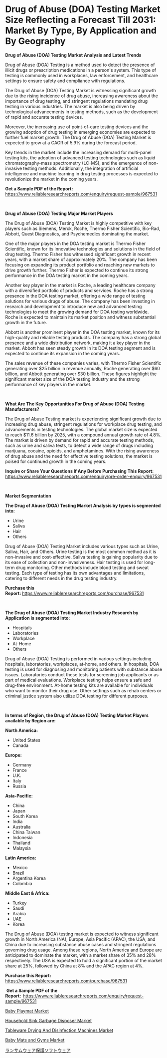 <p><h1>Drug of Abuse (DOA) Testing Market Size Reflecting a Forecast Till 2031: Market By Type, By Application and By Geography</h1></p><p><strong>Drug of Abuse (DOA) Testing Market Analysis and Latest Trends</strong></p>
<p><p>Drug of Abuse (DOA) Testing is a method used to detect the presence of illicit drugs or prescription medications in a person's system. This type of testing is commonly used in workplaces, law enforcement, and healthcare settings to ensure safety and compliance with regulations.</p><p>The Drug of Abuse (DOA) Testing Market is witnessing significant growth due to the rising incidence of drug abuse, increasing awareness about the importance of drug testing, and stringent regulations mandating drug testing in various industries. The market is also being driven by technological advancements in testing methods, such as the development of rapid and accurate testing devices.</p><p>Moreover, the increasing use of point-of-care testing devices and the growing adoption of drug testing in emerging economies are expected to further fuel market growth. The Drug of Abuse (DOA) Testing Market is expected to grow at a CAGR of 5.9% during the forecast period.</p><p>Key trends in the market include the increasing demand for multi-panel testing kits, the adoption of advanced testing technologies such as liquid chromatography-mass spectrometry (LC-MS), and the emergence of non-invasive testing methods. Additionally, the integration of artificial intelligence and machine learning in drug testing processes is expected to revolutionize the market in the coming years.</p></p>
<p><strong>Get a Sample PDF of the Report:&nbsp;</strong> <a href="https://www.reliableresearchreports.com/enquiry/request-sample/967531">https://www.reliableresearchreports.com/enquiry/request-sample/967531</a></p>
<p>&nbsp;</p>
<p><strong>Drug of Abuse (DOA) Testing Major Market Players</strong></p>
<p><p>The Drug of Abuse (DOA) Testing Market is highly competitive with key players such as Siemens, Merck, Roche, Thermo Fisher Scientific, Bio-Rad, Abbott, Quest Diagnostics, and Psychemedics dominating the market.</p><p>One of the major players in the DOA testing market is Thermo Fisher Scientific, known for its innovative technologies and solutions in the field of drug testing. Thermo Fisher has witnessed significant growth in recent years, with a market share of approximately 20%. The company has been focusing on expanding its product portfolio and reaching new markets to drive growth further. Thermo Fisher is expected to continue its strong performance in the DOA testing market in the coming years.</p><p>Another key player in the market is Roche, a leading healthcare company with a diversified portfolio of products and services. Roche has a strong presence in the DOA testing market, offering a wide range of testing solutions for various drugs of abuse. The company has been investing in research and development to introduce new and advanced testing technologies to meet the growing demand for DOA testing worldwide. Roche is expected to maintain its market position and witness substantial growth in the future.</p><p>Abbott is another prominent player in the DOA testing market, known for its high-quality and reliable testing products. The company has a strong global presence and a wide distribution network, making it a key player in the market. Abbott has seen steady growth in its DOA testing segment and is expected to continue its expansion in the coming years.</p><p>The sales revenue of these companies varies, with Thermo Fisher Scientific generating over $25 billion in revenue annually, Roche generating over $60 billion, and Abbott generating over $30 billion. These figures highlight the significant market size of the DOA testing industry and the strong performance of key players in the market.</p></p>
<p>&nbsp;</p>
<p><strong>What Are The Key Opportunities For Drug of Abuse (DOA) Testing Manufacturers?</strong></p>
<p><p>The Drug of Abuse Testing market is experiencing significant growth due to increasing drug abuse, stringent regulations for workplace drug testing, and advancements in testing technologies. The global market size is expected to reach $11.6 billion by 2025, with a compound annual growth rate of 4.8%. The market is driven by demand for rapid and accurate testing methods, such as urine and saliva tests, to detect a wide range of drugs including marijuana, cocaine, opioids, and amphetamines. With the rising awareness of drug abuse and the need for effective testing solutions, the market is poised for continued growth in the coming years.</p></p>
<p><strong>Inquire or Share Your Questions If Any Before Purchasing This Report:</strong> <a href="https://www.reliableresearchreports.com/enquiry/pre-order-enquiry/967531">https://www.reliableresearchreports.com/enquiry/pre-order-enquiry/967531</a></p>
<p>&nbsp;</p>
<p><strong>Market Segmentation</strong></p>
<p><strong>The Drug of Abuse (DOA) Testing Market Analysis by types is segmented into:</strong></p>
<p><ul><li>Urine</li><li>Saliva</li><li>Hair</li><li>Others</li></ul></p>
<p><p>Drug of Abuse (DOA) Testing Market includes various types such as Urine, Saliva, Hair, and Others. Urine testing is the most common method as it is non-invasive and cost-effective. Saliva testing is gaining popularity due to its ease of collection and non-invasiveness. Hair testing is used for long-term drug monitoring. Other methods include blood testing and sweat testing. Each type of testing has its own advantages and limitations, catering to different needs in the drug testing industry.</p></p>
<p><strong>Purchase this Report:&nbsp;</strong><a href="https://www.reliableresearchreports.com/purchase/967531">https://www.reliableresearchreports.com/purchase/967531</a></p>
<p>&nbsp;</p>
<p><strong>The Drug of Abuse (DOA) Testing Market Industry Research by Application is segmented into:</strong></p>
<p><ul><li>Hospitals</li><li>Laboratories</li><li>Workplace</li><li>At-Home</li><li>Others</li></ul></p>
<p><p>Drug of Abuse (DOA) Testing is performed in various settings including hospitals, laboratories, workplaces, at-home, and others. In hospitals, DOA testing is used for diagnosing and monitoring patients with substance abuse issues. Laboratories conduct these tests for screening job applicants or as part of medical evaluations. Workplace testing helps ensure a safe and drug-free environment. At-home testing kits are available for individuals who want to monitor their drug use. Other settings such as rehab centers or criminal justice system also utilize DOA testing for different purposes.</p></p>
<p>&nbsp;</p>
<p><strong>In terms of Region, the Drug of Abuse (DOA) Testing Market Players available by Region are:</strong></p>
<p>
    <p> <strong> North America: </strong>
        <ul>
            <li>United States</li>
            <li>Canada</li>
        </ul>
        </p> 
    <p> <strong> Europe: </strong>
        <ul>
            <li>Germany</li>
            <li>France</li>
            <li>U.K.</li>
            <li>Italy</li>
            <li>Russia</li>
        </ul>
        </p> 
    <p> <strong> Asia-Pacific: </strong>
        <ul>
            <li>China</li>
            <li>Japan</li>
            <li>South Korea</li>
            <li>India</li>
            <li>Australia</li>
            <li>China Taiwan</li>
            <li>Indonesia</li>
            <li>Thailand</li>
            <li>Malaysia</li>
        </ul>
        </p> 
    <p> <strong> Latin America: </strong>
        <ul>
            <li>Mexico</li>
            <li>Brazil</li>
            <li>Argentina Korea</li>
            <li>Colombia</li>
        </ul>
        </p> 
    <p> <strong> Middle East & Africa: </strong>
        <ul>
            <li>Turkey</li>
            <li>Saudi</li>
            <li>Arabia</li>
            <li>UAE</li>
            <li>Korea</li>
        </ul>
    </p>
    </p>
<p><p>The Drug of Abuse (DOA) testing market is expected to witness significant growth in North America (NA), Europe, Asia Pacific (APAC), the USA, and China due to increasing substance abuse cases and stringent regulations governing drug usage. Among these regions, North America and Europe are anticipated to dominate the market, with a market share of 35% and 28% respectively. The USA is expected to hold a significant portion of the market share at 25%, followed by China at 8% and the APAC region at 4%.</p></p>
<p><strong>Purchase this Report: </strong><a href="https://www.reliableresearchreports.com/purchase/967531">https://www.reliableresearchreports.com/purchase/967531</a></p>
<p>&nbsp;<strong>Get a Sample PDF of the Report:&nbsp;&nbsp;</strong><a href="https://www.reliableresearchreports.com/enquiry/request-sample/967531">https://www.reliableresearchreports.com/enquiry/request-sample/967531</a></p>
<p><strong></strong></p>
<p><p><a href="https://confirmed-shield-e13.notion.site/Insights-into-Baby-Playmat-Market-Size-Analysing-Market-Share-Trends-and-Growth-from-2024-to-2031-e536f063f7eb4ea2aea9a9fc224eb2c6">Baby Playmat Market</a></p><p><a href="https://view.publitas.com/reportprime-1/household-sink-garbage-disposer-market-size-growing-and-forecasted-for-period-from-2024-2031-and-provides-complete-market-analysis-of-this-market/">Household Sink Garbage Disposer Market</a></p><p><a href="https://view.publitas.com/reportprime-1/tableware-drying-and-disinfection-machines-market-centers-on-aspects-such-as-market-growth-market-share-market-opportunity-and-projected-forecasts-spanning-from-2024-to-2031/">Tableware Drying And Disinfection Machines Market</a></p><p><a href="https://sore-arch-6db.notion.site/Baby-Mats-and-Gyms-Market-Research-Report-Reveals-The-Latest-Trends-And-Opportunities-of-this-Market-a54d8ef4ecd44a46aa8525ebe19a259c">Baby Mats and Gyms Market</a></p><p><a href="https://medium.com/@joanne.southgate/%E3%83%A9%E3%83%B3%E3%82%B5%E3%83%A0%E3%82%A6%E3%82%A7%E3%82%A2%E5%AF%BE%E7%AD%96%E3%82%BD%E3%83%95%E3%83%88%E3%82%A6%E3%82%A7%E3%82%A2%E5%B8%82%E5%A0%B4-2031%E5%B9%B4%E3%81%BE%E3%81%A7%E3%81%AE%E6%88%90%E5%8A%9F%E3%81%99%E3%82%8B%E3%83%93%E3%82%B8%E3%83%8D%E3%82%B9%E6%88%A6%E7%95%A5%E3%81%AE%E9%8D%B5-8353421dd1ff">ランサムウェア保護ソフトウェア</a></p></p>